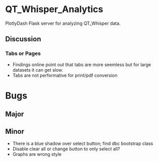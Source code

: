 # QT_Whisper_Analytics
PlotlyDash Flask server for analyzing QT_Whisper data.


## Discussion
### Tabs or Pages
- Findings online point out that tabs are more seemless but for large datasets it can get slow.
- Tabs are not performative for print/pdf conversion

# Bugs
## Major

## Minor
- There is a blue shadow over select button; find dbc bootstrap class
- Disable clear all or change button to only select all?
- Graphs are wrong style